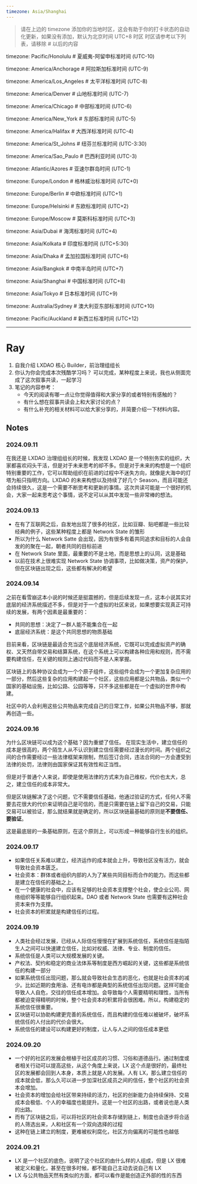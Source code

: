 ```yaml
---
timezone: Asia/Shanghai
---
```


> 请在上边的 timezone 添加你的当地时区，这会有助于你的打卡状态的自动化更新，如果没有添加，默认为北京时间 UTC+8 时区
> 时区请参考以下列表，请移除 # 以后的内容

timezone: Pacific/Honolulu # 夏威夷-阿留申标准时间 (UTC-10)

timezone: America/Anchorage # 阿拉斯加标准时间 (UTC-9)

timezone: America/Los_Angeles # 太平洋标准时间 (UTC-8)

timezone: America/Denver # 山地标准时间 (UTC-7)

timezone: America/Chicago # 中部标准时间 (UTC-6)

timezone: America/New_York # 东部标准时间 (UTC-5)

timezone: America/Halifax # 大西洋标准时间 (UTC-4)

timezone: America/St_Johns # 纽芬兰标准时间 (UTC-3:30)

timezone: America/Sao_Paulo # 巴西利亚时间 (UTC-3)

timezone: Atlantic/Azores # 亚速尔群岛时间 (UTC-1)

timezone: Europe/London # 格林威治标准时间 (UTC+0)

timezone: Europe/Berlin # 中欧标准时间 (UTC+1)

timezone: Europe/Helsinki # 东欧标准时间 (UTC+2)

timezone: Europe/Moscow # 莫斯科标准时间 (UTC+3)

timezone: Asia/Dubai # 海湾标准时间 (UTC+4)

timezone: Asia/Kolkata # 印度标准时间 (UTC+5:30)

timezone: Asia/Dhaka # 孟加拉国标准时间 (UTC+6)

timezone: Asia/Bangkok # 中南半岛时间 (UTC+7)

timezone: Asia/Shanghai # 中国标准时间 (UTC+8)

timezone: Asia/Tokyo # 日本标准时间 (UTC+9)

timezone: Australia/Sydney # 澳大利亚东部标准时间 (UTC+10)

timezone: Pacific/Auckland # 新西兰标准时间 (UTC+12)

---

# Ray

1. 自我介绍
LXDAO 核心 Builder，前治理组组长
2. 你认为你会完成本次残酷学习吗？
可以完成，某种程度上来说，我也从侧面完成了这次叙事共读，一起学习
3. 笔记的内容参考：
   - 今天的阅读有哪一点让你觉得值得和大家分享的或者特别有感触的？
   - 有什么想在叙事共读会上和大家讨论的点？
   - 有什么补充的相关材料可以给大家分享的，并简要介绍一下材料内容。

## Notes

<!-- Content_START -->

### 2024.09.11
在我还是 LXDAO 治理组组长的时候，我发现 LXDAO 是一个特别务实的组织，大家都喜欢闷头干活，但是对于未来思考的却不多。但是对于未来的构想是一个组织特别重要的工作，它可以帮助组织在前进的过程中不迷失方向，就像是大海中的灯塔为船只指明方向。LXDAO 的未来构想以及持续了好几个 Season，而且可能还会持续很久，这是一个需要不断思考和更新的事情。这次共读可能是一个很好的机会，大家一起来思考这个事情，说不定可以从其中发现一些非常棒的想法。

### 2024.09.13
- 在有了互联网之后，自发地出现了很多的社区，比如豆瓣、贴吧都是一些比较经典的例子，这些某种程度上都是 Network State 的雏形
- 所以为什么 Network Satte 会出现，因为有很多有着共同追求和目标的人会自发的的聚在一起，朝者共同的目标前进
- 在 Network State 里面，最重要的不是土地，而是思想上的认同，这是基础
- 以前在技术上很难实现 Network  State 协调事项，比如做决策，资产的保护，但在区块链出现之后，这些都有解决的希望

### 2024.09.14
之前在看雪崩这本小说的时候还是挺震撼的，但是后续发现一点，这本小说其实对底层的经济系统描述不多，但是对于一个虚拟的社区来说，如果想要实现真正可持续的发展，有两个因素是最重要的：
- 共同的思想：决定了一群人能不能集合在一起
- 底层经济系统：是这个共同思想的物质基础

目前来看，区块链是最适合充当这个底层经济系统，它既可以完成虚拟资产的确权、又天然自带交易和结算系统，在这个系统上可以构建各种应用和规则，而不需要构建信任，在关键的规则上通过代码而不是人来掌握。

区块链上的各种协议会成为一个个原子组件，这些组件会成为一个更加复杂应用的一部分，然后这些复杂的应用构建起一个社区，这些应用都是公共物品，类似一个国家的基础设施，比如公路、公园等等，只不多这些都是在一个虚拟的世界中构建。

社区中的人会利用这些公共物品来完成自己的日常工作，如果公共物品不够，那就再创造一些。

### 2024.09.16
为什么区块链可以成为这个基础？因为重塑了信任。
在现实生活中，建立信任的成本是很高的，两个陌生人从不认识到建立信任需要经过漫长的时间。两个组织之间的合作需要经过一些法律框架来限制，然后签订合同，违法合同的一方会遭受到法律的处罚，法律则由国家保证其有效性和正当性。

但是对于普通个人来说，即使是使用法律的方式来为自己维权，代价也太大，总之，建立信任的成本非常大。

但是区块链解决了这个问题，它不需要信任基础，他通过验证的方式，任何人不需要去花很大的代价来证明自己是可信的，而是只需要在链上留下自己的交易，只能交易可以被验证，那么就结果就是确定的，所以区块链最基础的原则是**不要信任、要验证**。

这是最底层的一条基础原则，在这个原则上，可以形成一种能够自行生长的组织。

### 2024.09.17
- 如果信任关系难以建立，经济运作的成本就会上升，导致社区没有活力，就会导致社会资本匮乏。
- 社会资本：群体或者组织内部的人为了某些共同目标而合作的能力。而这些都是建立在信任的基础之上。
- 在一个健康的社会中，应该有足够的社会资本支撑整个社会，使企业公司、网络组织等等能够自行组织起来。DAO 或者 Network State 也需要有这种社会资本来作为支撑。
- 社会资本的积累就是构建信任的过程。


### 2024.09.19
- 人类社会经过发展，已经从人际信任慢慢在扩展到系统信任，系统信任是指陌生人之间可以快速建立信任，比如对权威、法律、专业、制度的信任。
- 系统信任是人类可以大规模发展的关键。
- 产权法、契约和稳定的商业法体系等制度是西方崛起的关键，这些都是系统信任的构建一部分
- 如果系统信任出现问题，那么就会导致社会生态的恶化，也就是社会资本的减少。比如近期的食用油、还有电诈都是典型的系统信任出现问题。这样可能会导致人人自危，交往的信任成本增加。会导致每个人需要精明和理性，当所有都被迫变得精明的时候，整个社会资本的积累将会很困难。所以，构建稳定的系统信任很重要。
- 区块链可以协助构建更完善的系统信任，而且构建的信任难以被破坏，破坏系统信任的人付出的代价会很大。
- 系统信任的建设可以构建更好的制度，让人与人之间的信任成本更低

### 2024.09.20
- 一个好的社区的发展会根植于社区成员的习惯、习俗和道德品行。通过制度或者相关行动可以提高这些，从这个角度上来说，LX 这个点是很好的，最终社区的发展都会回到人本身，本质上就是人的发展。人有 LX，那么建立信任的成本就会低，那么久可以进一步加深社区成员之间的信任，整个社区的社会资本会增加。
- 社会资本的增加会给社区带来持续的活力，社区的创新能力会持续保持、交易成本会极低、个人的幸福度也能提升。这是一个社区的出路，或者说也是人类的出路。
- 而有了区块链之后，可以将社区的社会资本存储到链上，制度也会逐步将合适的人筛选出来，人和社区有一个双向选择的过程
- 这种在链上建立的制度，更难被权利腐化，社区方向偏离的可能性也越低


### 2024.09.21
- LX 是一个社区的底色，说明了这个社区的由什么样的人组成，但是 LX 很难被定义和量化，甚至在很多时候，都不能自己主动去说自己有 LX
- LX 与公共物品天然有类似的方面，都可以看作是能创造正外部的性的东西


<!-- Content_END -->
